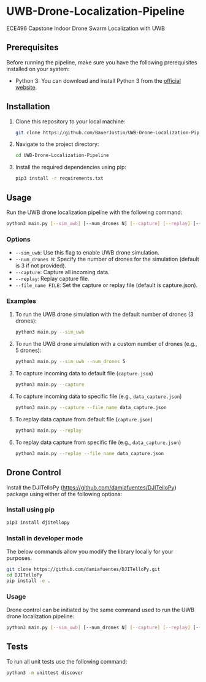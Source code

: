 # UWB-Drone-Localization-Pipeline
ECE496 Capstone Indoor Drone Swarm Localization with UWB

## Prerequisites

Before running the pipeline, make sure you have the following prerequisites installed on your system:

- Python 3: You can download and install Python 3 from the [official website](https://www.python.org/downloads/).

## Installation

1. Clone this repository to your local machine:

   ```bash
   git clone https://github.com/BauerJustin/UWB-Drone-Localization-Pipeline.git
   ```

2. Navigate to the project directory:

   ```bash
   cd UWB-Drone-Localization-Pipeline
   ```

3. Install the required dependencies using pip:

   ```bash
   pip3 install -r requirements.txt
   ```

## Usage

Run the UWB drone localization pipeline with the following command:

```bash
python3 main.py [--sim_uwb] [--num_drones N] [--capture] [--replay] [--file_name FILE]
```

### Options

- `--sim_uwb`: Use this flag to enable UWB drone simulation.
- `--num_drones N`: Specify the number of drones for the simulation (default is 3 if not provided).
- `--capture`: Capture all incoming data.
- `--replay`: Replay capture file.
- `--file_name FILE`: Set the capture or replay file (default is capture.json).

### Examples

1. To run the UWB drone simulation with the default number of drones (3 drones):

   ```bash
   python3 main.py --sim_uwb
   ```

2. To run the UWB drone simulation with a custom number of drones (e.g., 5 drones):

   ```bash
   python3 main.py --sim_uwb --num_drones 5
   ```

3. To capture incoming data to default file (`capture.json`)

   ```bash
   python3 main.py --capture
   ```

4. To capture incoming data to specific file (e.g., `data_capture.json`)

   ```bash
   python3 main.py --capture --file_name data_capture.json
   ```

5. To replay data capture from default file (`capture.json`)
    
   ```bash
   python3 main.py --replay
   ```

6. To replay data capture from specific file (e.g., `data_capture.json`)

   ```bash
   python3 main.py --replay --file_name data_capture.json
   ```

## Drone Control

Install the DJITelloPy (https://github.com/damiafuentes/DJITelloPy) package using either of the following options:

### Install using pip

```bash
pip3 install djitellopy
```

### Install in developer mode
The below commands allow you modify the library locally for your purposes.

```bash
git clone https://github.com/damiafuentes/DJITelloPy.git
cd DJITelloPy
pip install -e .
```

### Usage
Drone control can be initiated by the same command used to run the UWB drone localization pipeline:
```bash
python3 main.py [--sim_uwb] [--num_drones N] [--capture] [--replay] [--file_name FILE]
```

## Tests

To run all unit tests use the following command:

```bash
python3 -m unittest discover
```
